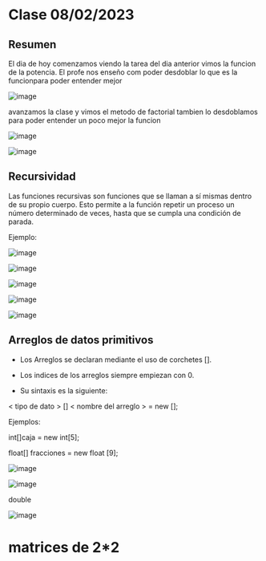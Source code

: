 # Clase 08/02/2023 #

## Resumen ##

El dia de hoy comenzamos viendo la tarea del dia anterior vimos la funcion de la potencia. El profe nos enseño com poder desdoblar lo que es la funcionpara poder entender mejor 

![image](https://user-images.githubusercontent.com/123017277/217673064-0f0b0c9e-4dbb-4426-93cb-5c4c632bac99.png)

avanzamos la clase y vimos el metodo de factorial tambien lo desdoblamos para poder entender un poco mejor la funcion

![image](https://user-images.githubusercontent.com/123017277/217680668-3d9b8ec7-6387-40c6-972a-3628dbc51028.png)

![image](https://user-images.githubusercontent.com/123017277/217686761-25c45c6d-eea8-4015-8f78-c5ecf404eeed.png)

## Recursividad ##

Las funciones recursivas son funciones que se llaman a sí mismas dentro de su propio cuerpo. Esto permite a la función repetir un proceso un número determinado de veces, hasta que se cumpla una condición de parada.

Ejemplo:

![image](https://user-images.githubusercontent.com/123017277/217686937-9fb1f18a-1bb0-491b-a844-ea79471f5ad6.png)

![image](https://user-images.githubusercontent.com/123017277/217688159-b670aa8e-51b1-4f95-9e0d-a441b7c63f1b.png)

![image](https://user-images.githubusercontent.com/123017277/217688602-1e8622be-d7a3-4a02-8508-43e09c4c5702.png)

![image](https://user-images.githubusercontent.com/123017277/217689269-ed860a48-79d1-4114-aafd-02a6589fabcc.png)

![image](https://user-images.githubusercontent.com/123017277/217689978-d6181dca-5450-4e0f-b77b-a2122fc17773.png)

## Arreglos de datos primitivos ##

- Los Arreglos se declaran mediante el uso de corchetes [].

- Los indices de los arreglos siempre empiezan con 0.

- Su sintaxis es la siguiente:

< tipo de dato > [] < nombre del arreglo > = new <tipo-de-dato>[<len>];
  
Ejemplos:
  
  int[]caja = new int[5];
  
  float[] fracciones = new float [9];
  
  ![image](https://user-images.githubusercontent.com/123017277/217720343-94ec51bc-2c63-4322-870c-2010f9238d4c.png)
  
  ![image](https://user-images.githubusercontent.com/123017277/217720861-c9988c29-b459-4ea8-b9ab-7a7028c10ed8.png)
  
  double
  
  ![image](https://user-images.githubusercontent.com/123017277/217721260-110022fc-2b0c-4c82-b6d9-d99fe4e0b68c.png)

# matrices de 2*2 #

  
